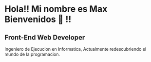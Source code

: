 
# Hola!! Mi nombre es Max Bienvenidos 👋 !!

## Front-End Web Developer


Ingeniero de Ejecucion en Informatica, Actualmente redescubriendo el mundo de la programacion.


<!---
Triedge05/Triedge05 is a ✨ special ✨ repository because its `README.md` (this file) appears on your GitHub profile.
You can click the Preview link to take a look at your changes.
--->
